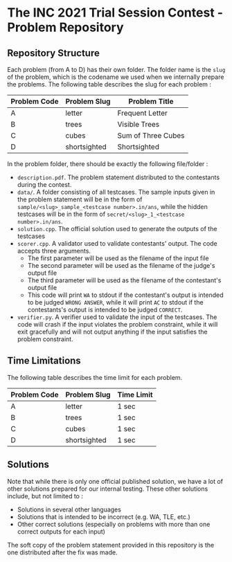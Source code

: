 # The INC 2021 Trial Session Contest - Problem Repository

## Repository Structure

Each problem (from A to D) has their own folder. The folder name is the `slug` of the problem, which is the codename we used when we internally prepare the problems. The following table describes the slug for each problem :

| Problem Code | Problem Slug   | Problem Title              |
| ------------ | -------------- | -------------------------- |
| A            | letter          | Frequent Letter                |
| B            | trees        | Visible Trees               |
| C            | cubes         | Sum of Three Cubes         |
| D            | shortsighted      | Shortsighted             |

In the problem folder, there should be exactly the following file/folder :

- `description.pdf`. The problem statement distributed to the contestants during the contest.
- `data/`. A folder consisting of all testcases. The sample inputs given in the problem statement will be in the form of `sample/<slug>_sample_<testcase number>.in/ans`, while the hidden testcases will be in the form of `secret/<slug>_1_<testcase number>.in/ans`.
- `solution.cpp`. The official solution used to generate the outputs of the testcases
- `scorer.cpp`. A validator used to validate contestants' output. The code accepts three arguments.
  - The first parameter will be used as the filename of the input file
  - The second parameter will be used as the filename of the judge's output file
  - The third parameter will be used as the filename of the contestant's output file
  - This code will print `WA` to stdout if the contestant's output is intended to be judged `WRONG ANSWER`, while it will print `AC` to stdout if the contestants's output is intended to be judged `CORRECT`.
- `verifier.py`. A verifier used to validate the input of the testcases. The code will crash if the input violates the problem constraint, while it will exit gracefully and will not output anything if the input satisfies the problem constraint.

## Time Limitations

The following table describes the time limit for each problem.

| Problem Code | Problem Slug   | Time Limit |
| ------------ | -------------- | ---------- |
| A            | letter          | 1 sec      |
| B            | trees        | 1 sec      |
| C            | cubes         | 1 sec      |
| D            | shortsighted      | 1 sec      |

## Solutions

Note that while there is only one official published solution, we have a lot of other solutions prepared for our internal testing. These other solutions include, but not limited to :

- Solutions in several other languages
- Solutions that is intended to be incorrect (e.g. WA, TLE, etc.)
- Other correct solutions (especially on problems with more than one correct outputs for each input)

The soft copy of the problem statement provided in this repository is the one distributed after the fix was made.
